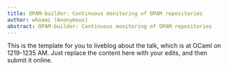 ```yaml
---
title: OPAM-builder: Continuous monitoring of OPAM repositories
author: whoami (Anonymous)
abstract: OPAM-builder: Continuous monitoring of OPAM repositories
---
```


This is the template for you to liveblog about the talk,
which is at OCaml on 1219-1235 AM.  Just replace the content here
with your edits, and then submit it online.
